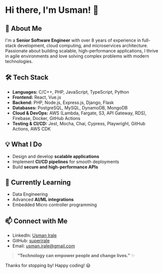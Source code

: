 # Hi there, I'm Usman! 👋

## 🚀 About Me
I'm a **Senior Software Engineer** with over 8 years of experience in full-stack development, cloud computing, and microservices architecture. Passionate about building scalable, high-performance applications, I thrive in agile environments and love solving complex problems with modern technologies.

## 🛠 Tech Stack
- **Languages:** C/C++, PHP, JavaScript, TypeScript, Python
- **Frontend:** React, Vue.js
- **Backend:** PHP, Node.js, Express.js, Django, Flask
- **Databases:** PostgreSQL, MySQL, DynamoDB, MongoDB
- **Cloud & DevOps:** AWS (Lambda, Fargate, S3, API Gateway, RDS), Firebase, Docker, GitHub Actions
- **Testing & CI/CD:** Jest, Mocha, Chai, Cypress, Playwright, GitHub Actions, AWS CDK

## 💡 What I Do
- Design and develop **scalable applications**
- Implement **CI/CD pipelines** for smooth deployments
- Build **secure and high-performance APIs**


## 🌱 Currently Learning
- Data Engineering
- Advanced **AI/ML integrations**
- Embedded Micro controller programming

## 📫 Connect with Me
- LinkedIn: [Usman Irale](https://www.linkedin.com/in/usman-irale-6a60b231)
- GitHub: [superirale](https://github.com/superirale)
- Email: usman.irale@gmail.com

<!---
## 📌 Featured Projects
🚀 **[Project Name](#)** - Brief description of an impactful project.

💡 **[Another Project](#)** - Short description highlighting your role and technology used.
-->

> **“Technology can empower people and change lives.”** ✨

Thanks for stopping by! Happy coding! 😃
